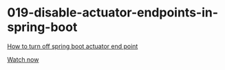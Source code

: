 019-disable-actuator-endpoints-in-spring-boot
=============================================

[How to turn off spring boot actuator end point](http://www.leveluplunch.com/java/tutorials/019-disable-actuator-endpoints-in-spring-boot/)

[Watch now](https://www.youtube.com/watch?v=JDWv1Q92-g4)
